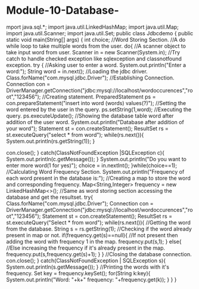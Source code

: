 # Module-10-Database-
mport java.sql.*;
import java.util.LinkedHashMap;
import java.util.Map;
import java.util.Scanner;
import java.util.Set;
public class Jdbcdemo
{
public static void main(String[] args)
{
int choice;
//Word Storing Section.
//A do while loop to take multiple words from the user.
do{
//A scanner object to take input word from user.
Scanner in = new Scanner(System.in);
//Try catch to handle checked exception like sqlexception and classnotfound exception.
try
{
//Asking user to enter a word.
System.out.println("Enter a word:");
String word = in.next();
//Loading the jdbc driver.
Class.forName("com.mysql.jdbc.Driver");
//Establishing Connection.
Connection con = DriverManager.getConnection("jdbc:mysql://localhost/wordoccurences","root","123456");
//Creating statement.
PreparedStatement ps = con.prepareStatement("insert into word (words) values(?)");
//Setting the word entered by the user in the query.
ps.setString(1,word);
//Executing the query.
ps.executeUpdate();
//Showing the database table word after addition of the user word.
System.out.println("Database after addition of your word");
Statement st = con.createStatement();
ResultSet rs = st.executeQuery("select * from word");
while(rs.next()){
System.out.println(rs.getString(1));
}

con.close();
}
catch(ClassNotFoundException |SQLException c){
System.out.println(c.getMessage());
}
System.out.println("Do you want to enter more word(1 for yes)");
choice = in.nextInt();
}while(choice==1);
//Calculating Word Frequency Section.
System.out.println("Frequency of each word present in the database is:");
//Creating a map to store the word and corresponding frequency.
Map<String,Integer> frequency = new LinkedHashMap<>();
//Same as word storing section accessing the database and get the resultset.
try{
Class.forName("com.mysql.jdbc.Driver");
Connection con = DriverManager.getConnection("jdbc:mysql://localhost/wordoccurences","root","123456");
Statement st = con.createStatement();
ResultSet rs = st.executeQuery("Select * from word");
while(rs.next()){
//Getting the word from the database.
String s = rs.getString(1);
//Checking if the word already present in map or not.
if(frequency.get(s)==null){
//If not present then adding the word with frequency 1 in the map.
frequency.put(s,1);
}
else{
//Else increasing the frequency if it's already present in the map.
frequency.put(s,frequency.get(s)+1);
}
}
//Closing the database connection.
con.close();
}
catch(ClassNotFoundException | SQLException s){
System.out.println(s.getMessage());
}
//Printing the words with it's frequency.
Set<String> key = frequency.keySet();
for(String k:key){
System.out.println("Word: "+k+" frequency: "+frequency.get(k));
}
}
}

